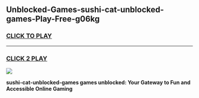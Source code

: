 
## Unblocked-Games-sushi-cat-unblocked-games-Play-Free-g06kg
<h3>
<a href="https://premium76.site?title=sushi-cat-unblocked-games&ref=09A">CLICK TO PLAY</a></h3>
<hr>

<h3>
<a href="https://premium76.site?title=sushi-cat-unblocked-games&ref=09A">CLICK 2 PLAY</a>
  
</h3>

<a href="https://premium76.site?title=sushi-cat-unblocked-games&ref=09A"><img src="https://clearcache.store/games.png"></a>


**sushi-cat-unblocked-games games unblocked: Your Gateway to Fun and Accessible Online Gaming**
